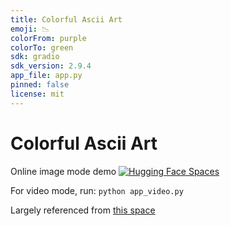 ```yaml
---
title: Colorful Ascii Art
emoji: 📉
colorFrom: purple
colorTo: green
sdk: gradio
sdk_version: 2.9.4
app_file: app.py
pinned: false
license: mit
---
```


# Colorful Ascii Art

Online image mode demo
[![Hugging Face Spaces](https://img.shields.io/badge/%F0%9F%A4%97%20Hugging%20Face-Spaces-blue)](https://huggingface.co/spaces/HighCWu/colorful-ascii-art)

For video mode, run: `python app_video.py`


Largely referenced from [this space](https://huggingface.co/spaces/dt/ascii-art)
